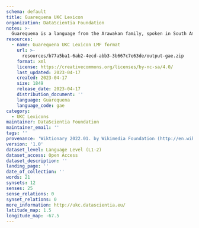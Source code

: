 ```yaml
---
schema: default
title: Guarequena UKC Lexicon
organization: DataScientia Foundation
notes: >-
  Guarequena is a language from the Arawakan family, spoken in South America. The UKC Lexicon of Guarequena is represented as a lexico-semantic network. It consists of words, word senses, synsets, as well as sense-level and synset-level relationships.
resources:
  - name: Guarequena UKC Lexicon LMF format
    url: >-
      resources/b77a5ba1-6ab2-4ecd-abb3-3b667c7e63de/output-gae.zip
    format: xml
    license: https://creativecommons.org/licenses/by-nc-sa/4.0/
    last_updated: 2023-04-17
    created: 2023-04-17
    size: 1849
    release_date: 2023-04-17
    distribution_document: ''
    language: Guarequena
    language_code: gae
category:
  - UKC Lexicons
maintainer: DataScientia Foundation
maintainer_email: ''
tags: ''
provenance: 'Wiktionary 2022.01. by Wikimedia Foundation (http://en.wiktionary.org); CogNet 2.1 by Khuyagbaatar Batsuren, National University of Mongolia (http://cognet.ukc.disi.unitn.it); Native Languages of the Americas 2021.11. by Laura Redish and Orrin Lewis (http://www.native-languages.org); Princeton WordNet 2.1 by Princeton University (https://wordnet.princeton.edu)'
version: '1.0'
dataset_level: Language Level (L1-2)
dataset_access: Open Access
dataset_description: ''
landing_page: ''
date_of_collection: ''
words: 21
synsets: 12
senses: 25
sense_relations: 0
synset_relations: 0
more_information: http://ukc.datascientia.eu/
latitude_map: 1.5
longitude_map: -67.5
---
```


